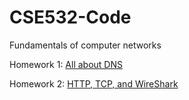 # CSE532-Code
Fundamentals of computer networks

Homework 1: [All about DNS](https://github.com/caitaozhan/CSE534-Code/blob/master/homework-1/assignment1.pdf)

Homework 2: [HTTP, TCP, and WireShark](https://github.com/caitaozhan/CSE534-Code/blob/master/homework-2/Assignment2.pdf)
